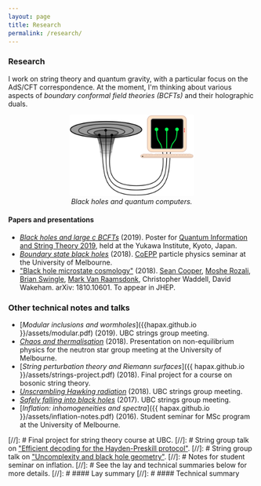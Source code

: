 ```yaml
---
layout: page
title: Research
permalink: /research/
---
```


### Research

I work on string theory and quantum gravity, with a particular focus
on the AdS/CFT correspondence.
At the moment, I'm thinking about various aspects of *boundary
conformal field theories (BCFTs)*
and their holographic duals.

<figure>
    <div style="text-align:center"><img src ="/images/er=epr.png" width="60%" />
    <figcaption><i>Black holes and quantum computers.</i></figcaption>
	</div>
</figure>

#### Papers and presentations

- [*Black holes and large c BCFTs*](assets/bcft2-poster.pdf) (2019). Poster for
  [Quantum Information and String Theory 2019](https://www2.yukawa.kyoto-u.ac.jp/~qist2019/index.php),
  held at the Yukawa Institute, Kyoto, Japan.
- [*Boundary state black holes*](assets/melb-18-slides-short.pdf)
  (2018). [CoEPP](http://www.coepp.org.au/) particle physics seminar
  at the University of Melbourne.
- ["Black hole microstate cosmology"](https://arxiv.org/abs/1810.10601)
  (2018). [Sean Cooper](https://seancooper.info/),
  [Moshe Rozali](https://www.phas.ubc.ca/~rozali/),
  [Brian Swingle](https://sites.google.com/site/physicsmonkey/),
  [Mark Van Raamsdonk](https://www.phas.ubc.ca/~mav/vanraamsdonk.html),
  Christopher Waddell, David Wakeham. arXiv: 1810.10601. To appear in JHEP.

### Other technical notes and talks
- [*Modular inclusions and wormholes*]({{hapax.github.io }}/assets/modular.pdf) (2019). UBC strings group meeting.
- [*Chaos and thermalisation*](assets/chaos.pdf) (2018). Presentation
  on non-equilibrium physics for the neutron star group meeting at the University of Melbourne.
- [*String perturbation theory and Riemann surfaces*]({{
hapax.github.io }}/assets/strings-project.pdf) (2018). Final project
for a course on bosonic string theory.
- [*Unscrambling Hawking radiation*](assets/kitaev-yoshida.md)
  (2018). UBC strings group meeting.
- [*Safely falling into black holes*](assets/uncomplexity.md)
  (2017). UBC strings group meeting.
- [*Inflation: inhomogeneities and spectra*]({{ hapax.github.io
  }}/assets/inflation-notes.pdf) (2016). Student seminar for MSc
  program at the University of Melbourne.

[//]: # Final project for string theory course at UBC.
[//]: # String group talk on ["Efficient decoding for the Hayden-Preskill protocol"](https://arxiv.org/abs/1710.03363).
[//]: # String group talk on ["Uncomplexity and black hole geometry"](https://arxiv.org/abs/1711.03125).
[//]: # Notes for student seminar on inflation.
[//]: # See the lay and technical summaries below for more details.
[//]: # #### Lay summary
[//]: # #### Technical summary
